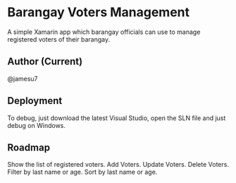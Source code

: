 
# Barangay Voters Management

A simple Xamarin app which barangay officials can use to manage registered voters of their barangay.




## Author (Current)
@jamesu7

## Deployment
To debug, just download the latest Visual Studio, open the SLN file and just debug on Windows.

## Roadmap
Show the list of registered voters.
Add Voters.
Update Voters.
Delete Voters.
Filter by last name or age.
Sort by last name or age.
